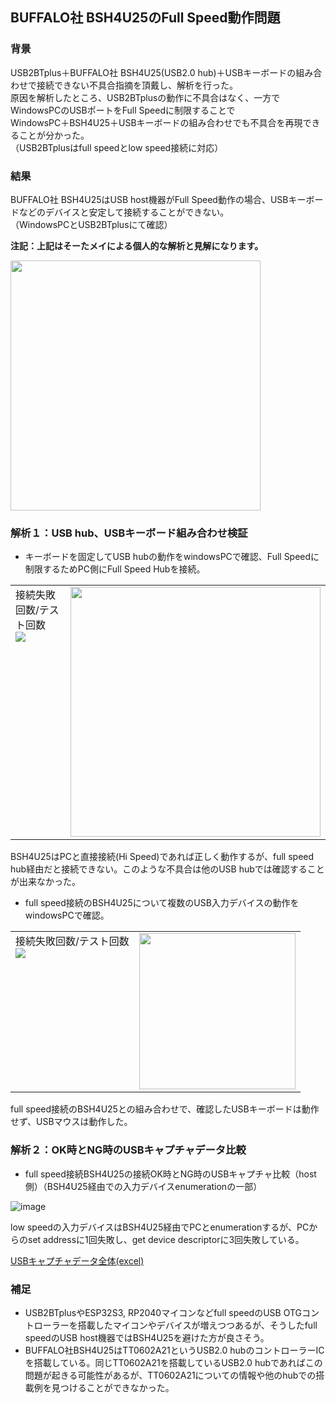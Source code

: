 ## BUFFALO社 BSH4U25のFull Speed動作問題

### 背景

USB2BTplus＋BUFFALO社 BSH4U25(USB2.0 hub)＋USBキーボードの組み合わせで接続できない不具合指摘を頂戴し、解析を行った。  
原因を解析したところ、USB2BTplusの動作に不具合はなく、一方でWindowsPCのUSBポートをFull Speedに制限することで  
WindowsPC＋BSH4U25＋USBキーボードの組み合わせでも不具合を再現できることが分かった。  
（USB2BTplusはfull speedとlow speed接続に対応）

### 結果

BUFFALO社 BSH4U25はUSB host機器がFull Speed動作の場合、USBキーボードなどのデバイスと安定して接続することができない。  
（WindowsPCとUSB2BTplusにて確認）

**注記：上記はそーたメイによる個人的な解析と見解になります。**

<img src="https://user-images.githubusercontent.com/43091864/233819327-fe18d066-9292-4a25-9e5e-6ffb0a6c5e94.JPG" width="400" />

### 解析１：USB hub、USBキーボード組み合わせ検証

* キーボードを固定してUSB hubの動作をwindowsPCで確認、Full Speedに制限するためPC側にFull Speed Hubを接続。

<table border="0"><tbody><tr>
<td valign="top">接続失敗回数/テスト回数<br /><img src="https://user-images.githubusercontent.com/43091864/233819653-b03ce516-2d51-4beb-aaf0-9ce40c6cd2fb.png" /></td>
<td><img src="https://user-images.githubusercontent.com/43091864/233819689-f1bf9a63-73a9-4137-a032-8473dd11fc8f.JPG" width="400" /></td>
</tr></tbody></table>

BSH4U25はPCと直接接続(Hi Speed)であれば正しく動作するが、full speed hub経由だと接続できない。このような不具合は他のUSB hubでは確認することが出来なかった。

* full speed接続のBSH4U25について複数のUSB入力デバイスの動作をwindowsPCで確認。

<table border="0"><tbody><tr>
<td valign="top">接続失敗回数/テスト回数<br /><img src="https://user-images.githubusercontent.com/43091864/233820066-4cb45340-8615-49b7-a2da-b8c50699c5ee.png" /></td>
<td><img src="https://user-images.githubusercontent.com/43091864/233820632-a66d8266-e413-4d3f-9df4-6a05ee8727fe.JPG" width="250" /></td>
</tr></tbody></table>

full speed接続のBSH4U25との組み合わせで、確認したUSBキーボードは動作せず、USBマウスは動作した。

### 解析２：OK時とNG時のUSBキャプチャデータ比較

* full speed接続BSH4U25の接続OK時とNG時のUSBキャプチャ比較（host側）（BSH4U25経由での入力デバイスenumerationの一部）

![image](https://user-images.githubusercontent.com/43091864/233821028-0879eccf-d31d-46c3-bf80-c6ef678bdcd7.png)

low speedの入力デバイスはBSH4U25経由でPCとenumerationするが、PCからのset addressに1回失敗し、get device descriptorに3回失敗している。

[USBキャプチャデータ全体(excel)](../images/BSH4U25_issue.20230423.xlsx)

### 補足

* USB2BTplusやESP32S3, RP2040マイコンなどfull speedのUSB OTGコントローラーを搭載したマイコンやデバイスが増えつつあるが、そうしたfull speedのUSB host機器ではBSH4U25を避けた方が良さそう。
* BUFFALO社BSH4U25はTT0602A21というUSB2.0 hubのコントローラーICを搭載している。同じTT0602A21を搭載しているUSB2.0 hubであればこの問題が起きる可能性があるが、TT0602A21についての情報や他のhubでの搭載例を見つけることができなかった。  
